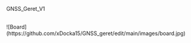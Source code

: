GNSS_Geret_V1

<br>
  ![Board](https://github.com/xDocka15/GNSS_geret/edit/main/images/board.jpg)
<br>
